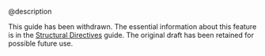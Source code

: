@description



<style>
  h4 {font-size: 17px !important; text-transform: none !important;}  
    .syntax { font-family: Consolas, 'Lucida Sans', Courier, sans-serif; color: black; font-size: 85%; }  
    
</style>

This guide has been withdrawn. 
The essential information about this feature
is in the [Structural Directives](guide/structural-directives) guide.
The original draft has been retained for possible future use.